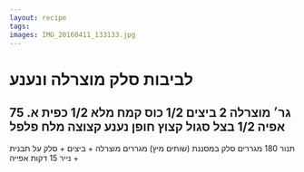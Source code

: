 ```yaml
---
layout: recipe
tags:
images: IMG_20160411_133133.jpg
---
```


# לביבות סלק מוצרלה ונענע
75 גר׳ מוצרלה
2 ביצים
1/2 כוס קמח מלא
1/2 כפית א. אפיה
1/2 בצל סגול קצוץ
חופן נענע קצוצה
מלח פלפל
---
תנור 180
מגררים סלק במסננת (שותים מיץ)
מגררים מוצרלה + ביצים + סלק
על תבנית + נייר 15 דקות אפייה

